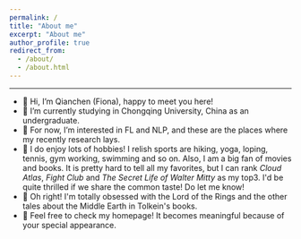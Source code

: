 ```yaml
---
permalink: /
title: "About me"
excerpt: "About me"
author_profile: true
redirect_from: 
  - /about/
  - /about.html
---
```


-----

- 👋 Hi, I’m Qianchen (Fiona), happy to meet you here!
- 🏫 I’m currently studying in Chongqing University, China as an undergraduate.
- 👀 For now, I’m interested in FL and NLP, and these are the places where my recently research lays.
- 🤗 I do enjoy lots of hobbies! I relish sports are hiking, yoga, loping, tennis, gym working, swimming and so on. Also, I am a big fan of movies and books. It is pretty hard to tell all my favorites, but I can rank _Cloud Atlas_, _Fight Club_ and _The Secret Life of Walter Mitty_ as my top3. I'd be quite thrilled if we share the common taste! Do let me know!
- 📣 Oh right! I'm totally obsessed with the Lord of the Rings and the other tales about the Middle Earth in Tolkein's books.
- 🥰 Feel free to check my homepage! It becomes meaningful because of your special appearance.
